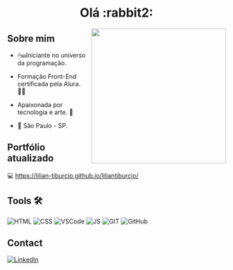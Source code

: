 
 <h1 align="center"> Olá :rabbit2:</h1> <img align="right" height="310em" 
      src="https://user-images.githubusercontent.com/112278577/225733454-794e99fd-4e19-4310-bb2c-093d0be22dec.gif"/>
 
 <h2>Sobre mim</h2>
 
<p> 

- 🖱⌨Iniciante no universo da programação. 
         
- Formação Front-End certificada pela Alura. 👩‍🎓             
- Apaixonada por tecnologia e arte. 🎨 

- &#128204; São Paulo - SP. 
 
 </p>
       
 <h2>Portfólio atualizado </h2>
 
:computer: https://lilian-tiburcio.github.io/liliantiburcio/


<div>
<h2>Tools 🛠</h2>

![HTML](https://camo.githubusercontent.com/0c3a16a22ae058cfe38a06dc9ea16404cf006409262f547c9ccfa3ec8b30f71e/68747470733a2f2f696d672e736869656c64732e696f2f62616467652f2d48544d4c352d4533344632363f7374796c653d666c61742d737175617265266c6f676f3d68746d6c35266c6f676f436f6c6f723d7768697465)
![CSS](https://camo.githubusercontent.com/2435c2a64789b8a71c701a1a593b4a6e6869789bfb0626e515dc2a6b6dffa6c5/68747470733a2f2f696d672e736869656c64732e696f2f62616467652f2d435353332d3135373242363f7374796c653d666c61742d737175617265266c6f676f3d63737333)
![VSCode](https://camo.githubusercontent.com/639d2f4c43a01e8f0382589b9e2dae1d20161b6ec0bc9a40dcd99917f1b2286d/68747470733a2f2f696d672e736869656c64732e696f2f62616467652f2d5653436f64652d3030374143433f7374796c653d666c61742d737175617265266c6f676f3d76697375616c2d73747564696f2d636f6465266c6f676f436f6c6f723d7768697465)
 ![JS](https://camo.githubusercontent.com/6e8ce928be6e5866e27140eb0bb25479b52137d75ee0196e7b67c91038a9abc3/68747470733a2f2f696d672e736869656c64732e696f2f62616467652f2d4a6176615363726970742d3035313232413f7374796c653d666c6174266c6f676f3d6a617661736372697074)
 ![GIT](https://camo.githubusercontent.com/2fc774b6f44efd9ac27316c539e0e94f8e524f872dc5b1c3ef60266a598331bc/68747470733a2f2f696d672e736869656c64732e696f2f62616467652f2d4769742d3035313232413f7374796c653d666c6174266c6f676f3d676974)
 ![GitHub](https://camo.githubusercontent.com/202a58d250ff1d21ee70433e0070b55f8fed747f8883c1750742aa791b1ad871/68747470733a2f2f696d672e736869656c64732e696f2f62616467652f2d4769744875622d3035313232413f7374796c653d666c6174266c6f676f3d676974687562) 
</div>



<h2>Contact</h2>
<a href="[https://www.linkedin.com/in/jessica-a-cordeiro/](https://www.linkedin.com/in/liliantiburcio/)"><img src="https://img.shields.io/badge/LinkedIn-%230077B5.svg?&style=flat-square&logo=linkedin&logoColor=white" alt="LinkedIn"> </a> 

